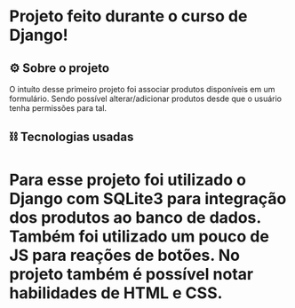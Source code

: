 # Projeto feito durante o curso de Django!

## ⚙ Sobre o projeto
O intuíto desse primeiro projeto foi associar produtos disponíveis
em um formulário. Sendo possível alterar/adicionar produtos desde
que o usuário tenha permissões para tal.

## ⛓ Tecnologias usadas
Para esse projeto foi utilizado o Django com SQLite3 para integração dos produtos
ao banco de dados. Também foi utilizado um pouco de JS para reações
de botões. No projeto também é possível notar habilidades de HTML e CSS.
=======
